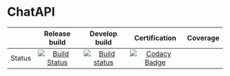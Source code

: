 # ChatAPI
||Release build|Develop build|Certification|Coverage|
|:---:|:---:|:---:|:---:|:---:|
|Status|[![Build Status](https://dev.azure.com/AlexS98/MyProject/_apis/build/status/faceapp%20-%20CI?branchName=master)](https://dev.azure.com/AlexS98/MyProject/_build/latest?definitionId=2&branchName=master)|[![Build status](https://ci.appveyor.com/api/projects/status/ts1klsjstx1urmys?svg=true)](https://ci.appveyor.com/project/AlexS98/faceapp)|[![Codacy Badge](https://api.codacy.com/project/badge/Grade/91eb899dc07041d9ac664de6040ae437)](https://www.codacy.com/manual/AlexS98/FaceApp?utm_source=github.com&amp;utm_medium=referral&amp;utm_content=AlexS98/FaceApp&amp;utm_campaign=Badge_Grade)||
